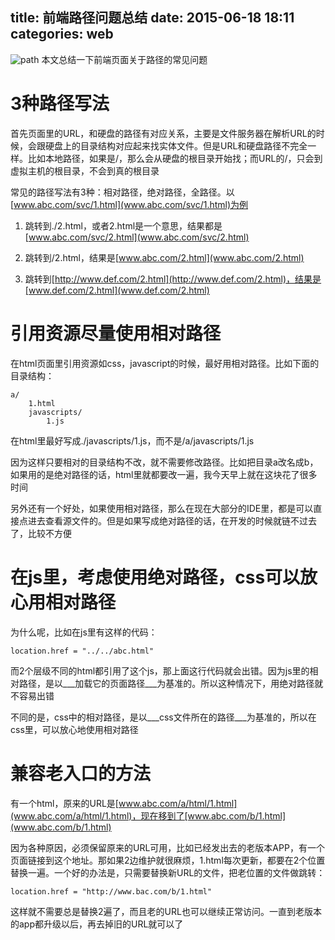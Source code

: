 title: 前端路径问题总结
date: 2015-06-18 18:11
categories: web
---
![path](http://pic.kyfxbl.com/path.jpeg)
本文总结一下前端页面关于路径的常见问题
<!--more-->

# 3种路径写法

首先页面里的URL，和硬盘的路径有对应关系，主要是文件服务器在解析URL的时候，会跟硬盘上的目录结构对应起来找实体文件。但是URL和硬盘路径不完全一样。比如本地路径，如果是/，那么会从硬盘的根目录开始找；而URL的/，只会到虚拟主机的根目录，不会到真的根目录

常见的路径写法有3种：相对路径，绝对路径，全路径。以[www.abc.com/svc/1.html](www.abc.com/svc/1.html)为例

1. 跳转到./2.html，或者2.html是一个意思，结果都是[www.abc.com/svc/2.html](www.abc.com/svc/2.html)

2. 跳转到/2.html，结果是[www.abc.com/2.html](www.abc.com/2.html)

3. 跳转到[http://www.def.com/2.html](http://www.def.com/2.html)，结果是[www.def.com/2.html](www.def.com/2.html)

# 引用资源尽量使用相对路径

在html页面里引用资源如css，javascript的时候，最好用相对路径。比如下面的目录结构：

```
a/
    1.html
    javascripts/
        1.js
```

在html里最好写成./javascripts/1.js，而不是/a/javascripts/1.js

因为这样只要相对的目录结构不改，就不需要修改路径。比如把目录a改名成b，如果用的是绝对路径的话，html里就都要改一遍，我今天早上就在这块花了很多时间

另外还有一个好处，如果使用相对路径，那么在现在大部分的IDE里，都是可以直接点进去查看源文件的。但是如果写成绝对路径的话，在开发的时候就链不过去了，比较不方便

# 在js里，考虑使用绝对路径，css可以放心用相对路径

为什么呢，比如在js里有这样的代码：

```
location.href = "../../abc.html"
```

而2个层级不同的html都引用了这个js，那上面这行代码就会出错。因为js里的相对路径，是以___加载它的页面路径___为基准的。所以这种情况下，用绝对路径就不容易出错

不同的是，css中的相对路径，是以___css文件所在的路径___为基准的，所以在css里，可以放心地使用相对路径

# 兼容老入口的方法

有一个html，原来的URL是[www.abc.com/a/html/1.html](www.abc.com/a/html/1.html)，现在移到了[www.abc.com/b/1.html](www.abc.com/b/1.html)

因为各种原因，必须保留原来的URL可用，比如已经发出去的老版本APP，有一个页面链接到这个地址。那如果2边维护就很麻烦，1.html每次更新，都要在2个位置替换一遍。一个好的办法是，只需要替换新URL的文件，把老位置的文件做跳转：

```
location.href = "http://www.bac.com/b/1.html"
```
这样就不需要总是替换2遍了，而且老的URL也可以继续正常访问。一直到老版本的app都升级以后，再去掉旧的URL就可以了
